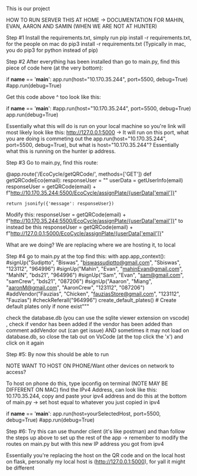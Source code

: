 This is our project

HOW TO RUN SERVER THIS AT HOME -> DOCUMENTATION FOR MAHIN, EVAN, AARON AND SAMIN (WHEN WE ARE NOT AT HUNTER)

Step #1 Install the requirements.txt, simply run pip install -r requirements.txt, for the people on mac do pip3 install -r requirements.txt (Typically in mac, you do pip3 for python instead of pip)

Step #2 After everything has been installed than go to main.py, find this piece of code here (at the very bottom): 

if __name__ == '__main__':
    app.run(host="10.170.35.244", port=5500, debug=True)
    #app.run(debug=True)

Get this code above ^ too look like this:

if __name__ == '__main__':
    #app.run(host="10.170.35.244", port=5500, debug=True)
    app.run(debug=True)

Essentially what this will do is run on your local machine so you're link will most likely look like this: http://127.0.0.1:5000 -> It will run on this port, what you are doing is commeting out the app.run(host="10.170.35.244", port=5500, debug=True), but what is host="10.170.35.244"? Essentially what this is running on the hunter ip address. 

Step #3 Go to main.py, find this route:

@app.route('/EcoCycle/getQRCode/<email>', methods=['GET'])
def getQRCodeEco(email):
    responseUser = ""
    userData = getUserInfo(email)
    responseUser = getQRCode(email) + f"http://10.170.35.244:5500/EcoCycle/assignPlate/{userData['email']}"

    return jsonify({'message': responseUser})

Modify this:
responseUser = getQRCode(email) + f"http://10.170.35.244:5500/EcoCycle/assignPlate/{userData['email']}"
to instead be this
responseUser = getQRCode(email) + f"http://127.0.0.1:5000/EcoCycle/assignPlate/{userData['email']}" 

What are we doing? We are replacing where we are hosting it, to local 

Step #4 
go to main.py at the top find this:
with app.app_context():
    #signUp("Sudiptto", "Biswas", "biswassudiptto@gmail.com", "Sbiswas", "123112", "964996")
    #signUp("Mahin", "Evan", "mahinEvan@gmail.com", "MahIN", "bds21", "964996")
    #signUp("Sam", "Evan", "sam@gmail.com", "samCrew", "bds21", "087206")
    #signUp("Aaaron", "Miang", "aaronM@gmail.com", "AaronCrew", "123112", "087206")
    #addVendor("Fauzias", "Chicken", "fauziasStore@gmail.com", "123112", "Fauzias")
    #checkReferall("964996")
    create_default_plates()  # Create default plates only if none exist"""

check the database.db (you can use the sqlite viewer extension on vscode) , check if vendor has been added if the vendor has been added than comment addVendor out (can get issue) AND sometimes it may not load on database.db, so close the tab out on VsCode (at the top click the 'x') and click on it again

Step #5: By now this should be able to run 

NOTE WANT TO HOST ON PHONE/Want other devices on network to access?

To host on phone do this, type ipconfig on terminal (NOTE MAY BE DIFFERENT ON MAC) find the IPv4 Address, can look like this:  10.170.35.244, copy and paste your ipv4 address and do this at the bottom of main.py -> set host equal to whatever you just copied in ipv4

if __name__ == '__main__':
    app.run(host=yourSelectedHost, port=5500, debug=True)
    #app.run(debug=True)

Step #6: Try this can use thunder client (it's like postman) and than follow the steps up above to set up the rest of the app -> remember to modify the routes on main.py but with this new IP address you got from ipv4

Essentially you're replacing the host on the QR code and on the local host on flask, personally my local host is (http://127.0.0.1:5000), for yall it might be different

